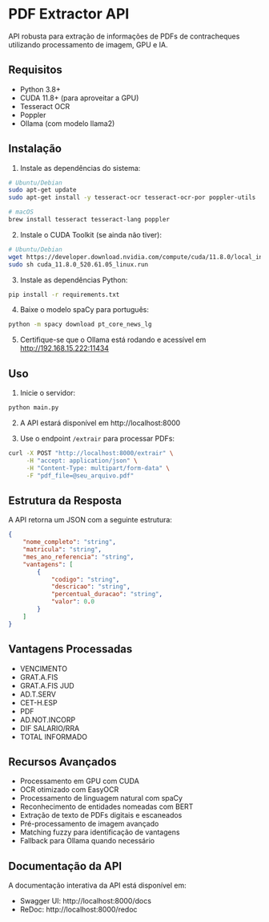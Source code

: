 # PDF Extractor API

API robusta para extração de informações de PDFs de contracheques utilizando processamento de imagem, GPU e IA.

## Requisitos

- Python 3.8+
- CUDA 11.8+ (para aproveitar a GPU)
- Tesseract OCR
- Poppler
- Ollama (com modelo llama2)

## Instalação

1. Instale as dependências do sistema:

```bash
# Ubuntu/Debian
sudo apt-get update
sudo apt-get install -y tesseract-ocr tesseract-ocr-por poppler-utils

# macOS
brew install tesseract tesseract-lang poppler
```

2. Instale o CUDA Toolkit (se ainda não tiver):
```bash
# Ubuntu/Debian
wget https://developer.download.nvidia.com/compute/cuda/11.8.0/local_installers/cuda_11.8.0_520.61.05_linux.run
sudo sh cuda_11.8.0_520.61.05_linux.run
```

3. Instale as dependências Python:
```bash
pip install -r requirements.txt
```

4. Baixe o modelo spaCy para português:
```bash
python -m spacy download pt_core_news_lg
```

5. Certifique-se que o Ollama está rodando e acessível em http://192.168.15.222:11434

## Uso

1. Inicie o servidor:
```bash
python main.py
```

2. A API estará disponível em http://localhost:8000

3. Use o endpoint `/extrair` para processar PDFs:
```bash
curl -X POST "http://localhost:8000/extrair" \
     -H "accept: application/json" \
     -H "Content-Type: multipart/form-data" \
     -F "pdf_file=@seu_arquivo.pdf"
```

## Estrutura da Resposta

A API retorna um JSON com a seguinte estrutura:

```json
{
    "nome_completo": "string",
    "matricula": "string",
    "mes_ano_referencia": "string",
    "vantagens": [
        {
            "codigo": "string",
            "descricao": "string",
            "percentual_duracao": "string",
            "valor": 0.0
        }
    ]
}
```

## Vantagens Processadas

- VENCIMENTO
- GRAT.A.FIS
- GRAT.A.FIS JUD
- AD.T.SERV
- CET-H.ESP
- PDF
- AD.NOT.INCORP
- DIF SALARIO/RRA
- TOTAL INFORMADO

## Recursos Avançados

- Processamento em GPU com CUDA
- OCR otimizado com EasyOCR
- Processamento de linguagem natural com spaCy
- Reconhecimento de entidades nomeadas com BERT
- Extração de texto de PDFs digitais e escaneados
- Pré-processamento de imagem avançado
- Matching fuzzy para identificação de vantagens
- Fallback para Ollama quando necessário

## Documentação da API

A documentação interativa da API está disponível em:
- Swagger UI: http://localhost:8000/docs
- ReDoc: http://localhost:8000/redoc 
